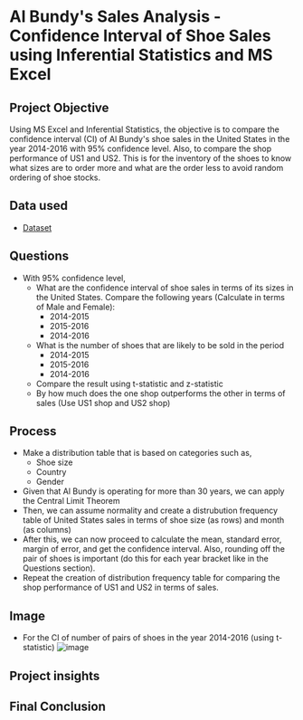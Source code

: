 # Al Bundy's Sales Analysis - Confidence Interval of Shoe Sales using Inferential Statistics and MS Excel
## Project Objective
Using MS Excel and Inferential Statistics, the objective is to compare the confidence interval (CI) of Al Bundy's shoe sales in the United States in the year 2014-2016 with 95% confidence level. Also, to compare the shop performance of US1 and US2. This is for the inventory of  the shoes to know what sizes are to order more and what are the order less to avoid random ordering of shoe stocks.

## Data used
- <a href = "https://github.com/pagonzales/Inferential_Statistics_Al-Bundy_Shoe_Sales_Analysis/blob/main/AI%20Bundy%20Dataset.xlsx">Dataset</a>
## Questions
- With 95% confidence level,
  - What are the confidence interval of shoe sales in terms of its sizes in the United States. Compare the following years (Calculate in terms of Male and Female):
    - 2014-2015
    - 2015-2016
    - 2014-2016
  - What is the number of shoes that are likely to be sold in the period 
    - 2014-2015
    - 2015-2016
    - 2014-2016
  - Compare the result using t-statistic and z-statistic
  - By how much does the one shop outperforms the other in terms of sales (Use US1 shop and US2 shop)

## Process
- Make a distribution table that is based on categories such as,
  - Shoe size
  - Country
  - Gender
- Given that Al Bundy is operating for more than 30 years, we can apply the Central Limit Theorem
- Then, we can assume normality and create a distrubution frequency table of United States sales in terms of shoe size (as rows) and month (as columns)
- After this, we can now proceed to calculate the mean, standard error, margin of error, and get the confidence interval. Also, rounding off the pair of shoes is important (do this for each year bracket like in the Questions section).
- Repeat the creation of distribution frequency table for comparing the shop performance of US1 and US2 in terms of sales.

## Image
- For the CI of number of pairs of shoes in the year 2014-2016 (using t-statistic)
![image](https://github.com/user-attachments/assets/6ca0a471-29d8-4161-bfcb-09974e2cf103)


## Project insights

## Final Conclusion
